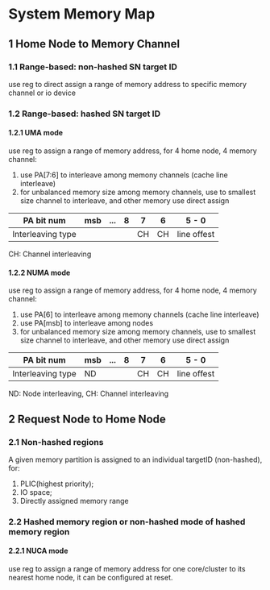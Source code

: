 # System Memory Map

## 1 Home Node to Memory Channel

### 1.1 Range-based: non-hashed SN target ID

use reg to direct assign a range of memory address to specific memory channel or io device

### 1.2 Range-based: hashed SN target ID

#### 1.2.1 UMA mode

use reg to assign a range of memory address, for 4 home node, 4 memory channel:
1. use PA[7:6] to interleave among memony channels (cache line interleave)
2. for unbalanced memory size among memory channels, use to smallest size channel to interleave, and other memory use direct assign

| PA bit num        | msb | ... | 8   | 7   | 6   | 5 - 0       |
| ----------------- | --- | --- | --- | --- | --- | ----------- |
| Interleaving type |     |     |     | CH  | CH  | line offest |

CH: Channel interleaving

#### 1.2.2 NUMA mode

use reg to assign a range of memory address, for 4 home node, 4 memory channel:
1. use PA[6] to interleave among memony channels (cache line interleave)
2. use PA[msb] to interleave among nodes
3. for unbalanced memory size among memory channels, use to smallest size channel to interleave, and other memory use direct assign

| PA bit num        | msb | ... | 8   | 7   | 6   | 5 - 0       |
| ----------------- | --- | --- | --- | --- | --- | ----------- |
| Interleaving type | ND  |     |     | CH  | CH  | line offest |

ND: Node interleaving, CH: Channel interleaving

## 2 Request Node to Home Node

### 2.1 Non-hashed regions

A given memory partition is assigned to an individual targetID (non-hashed), for:
1. PLIC(highest priority);
2. IO space;
3. Directly assigned memory range

### 2.2 Hashed memory region or non-hashed mode of hashed memory region

#### 2.2.1 NUCA mode

use reg to assign a range of memory address for one core/cluster to its nearest home node, 
it can be configured at reset.
